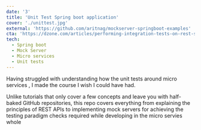 ```yaml
---
date: '3'
title: 'Unit Test Spring boot application'
cover: './unittest.jpg'
external: 'https://github.com/aritnag/mockserver-springboot-examples'
cta: 'https://dzone.com/articles/performing-integration-tests-on-rest-services-usin'
tech:
  - Spring boot
  - Mock Server
  - Micro services
  - Unit tests
---
```


Having struggled with understanding how the unit tests around micro services , I made the course I wish I could have had.

Unlike tutorials that only cover a few concepts and leave you with half-baked GitHub repositories, this repo covers everything from explaining the principles of REST APIs to implementing mock servers for achieving the testing paradigm checks required while developing in the micro servies whole